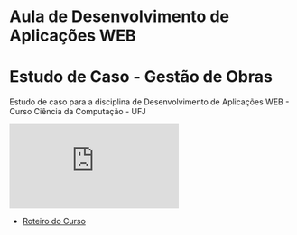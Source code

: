# Aula de Desenvolvimento de Aplicações WEB 
# Estudo de Caso - Gestão de Obras
Estudo de caso para a disciplina de Desenvolvimento de Aplicações WEB - Curso Ciência da Computação - UFJ

![Roteiro do Curso](https://github.com/marcoswagner-commits/gestao_obras_aula_daw/tree/main/Aula_DSW_Módulo_I.pdf)
- [Roteiro do Curso](gestao_obras_aula_daw/Conteúdo/Aula_DSW_Módulo_I.pdf)
